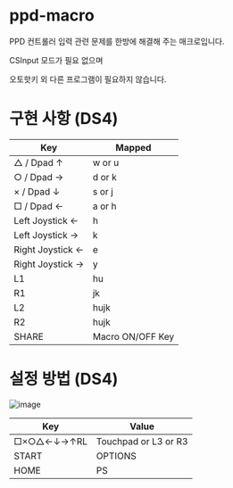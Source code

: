 # ppd-macro

PPD 컨트롤러 입력 관련 문제를 한방에 해결해 주는 매크로입니다.

CSInput 모드가 필요 없으며

오토핫키 외 다른 프로그램이 필요하지 않습니다.

# 구현 사항 (DS4)

| Key | Mapped |
| - | - |
| △ / Dpad ↑ | w or u |
| ○ / Dpad → | d or k |
| × / Dpad ↓ | s or j |
| □ / Dpad ← | a or h |
| Left Joystick ← | h |
| Left Joystick → | k |
| Right Joystick ← | e |
| Right Joystick → | y |
| L1 | hu |
| R1 | jk |
| L2 | hujk |
| R2 | hujk |
| SHARE | Macro ON/OFF Key |

# 설정 방법 (DS4)

![image](https://user-images.githubusercontent.com/25803226/171390016-a78b09ef-9f7f-43f8-94f1-6edc4339f56b.png)

| Key | Value |
| - | - |
| □×○△←↓→↑RL | Touchpad or L3 or R3 |
| START | OPTIONS |
| HOME | PS |
